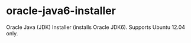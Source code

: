 # oracle-java6-installer
Oracle Java (JDK) Installer (installs Oracle JDK6). Supports Ubuntu 12.04 only.
